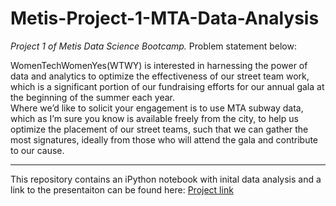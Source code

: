 # Metis-Project-1-MTA-Data-Analysis

*Project 1 of Metis Data Science Bootcamp.* Problem statement below:  


WomenTechWomenYes(WTWY) is interested in harnessing the power of data and analytics to optimize the effectiveness of our street team work, which is a significant portion of our fundraising efforts for our annual gala at the beginning of the summer each year.  
Where we’d like to solicit your engagement is to use MTA subway data, which as I’m sure you know is available freely from the city, to help us optimize the placement of our street teams, such that we can gather the most signatures, ideally from those who will attend the gala and contribute to our cause.    
_____________________________________________________________________________________





This repository contains an iPython notebook with inital data analysis and a link to the presentaiton can be found here:  [Project link](https://docs.google.com/presentation/d/1wnQ8p0CEVCo86bwlI7itBjZj92ZFGQtQupW5__etoe8/edit)
